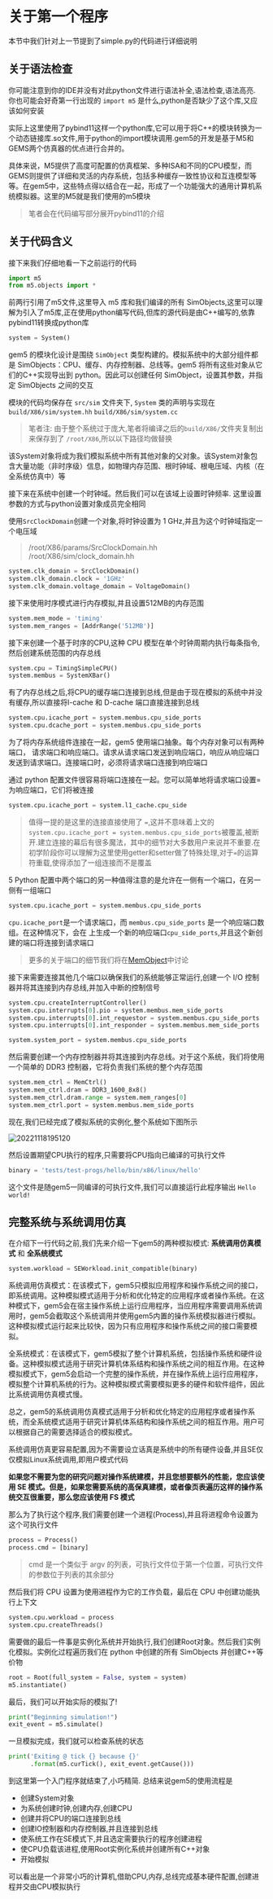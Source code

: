 
# 关于第一个程序

本节中我们针对上一节提到了simple.py的代码进行详细说明

## 关于语法检查

你可能注意到你的IDE并没有对此python文件进行语法补全,语法检查,语法高亮. 你也可能会好奇第一行出现的 `import m5` 是什么,python是否缺少了这个库,又应该如何安装

实际上这里使用了pybind11这样一个python库,它可以用于将C++的模块转换为一个动态链接库.so文件,用于python的import模块调用.gem5的开发是基于M5和GEMS两个仿真器的优点进行合并的。

具体来说，M5提供了高度可配置的仿真框架、多种ISA和不同的CPU模型，而GEMS则提供了详细和灵活的内存系统，包括多种缓存一致性协议和互连模型等等。在gem5中，这些特点得以结合在一起，形成了一个功能强大的通用计算机系统模拟器。这里的M5就是我们使用的m5模块

> 笔者会在代码编写部分展开pybind11的介绍

## 关于代码含义

接下来我们仔细地看一下之前运行的代码

```python
import m5
from m5.objects import *
```

前两行引用了m5文件,这里导入 m5 库和我们编译的所有 SimObjects,这里可以理解为引入了m5库,正在使用python编写代码,但库的源代码是由C++编写的,依靠pybind11转换成python库

```python
system = System()
```

gem5 的模块化设计是围绕 `SimObject` 类型构建的。模拟系统中的大部分组件都是 SimObjects：CPU、缓存、内存控制器、总线等。gem5 将所有这些对象从它们的C++实现导出到 python。因此可以创建任何 SimObject，设置其参数，并指定 SimObjects 之间的交互

模块的代码均保存在 `src/sim` 文件夹下, `System` 类的声明与实现在 `build/X86/sim/system.hh` `build/X86/sim/system.cc`

> 笔者注: 由于整个系统过于庞大,笔者将编译之后的`build/X86/`文件夹复制出来保存到了 `/root/X86`,所以以下路径均做替换

该System对象将成为我们模拟系统中所有其他对象的父对象。该System对象包含大量功能（非时序级）信息，如物理内存范围、根时钟域、根电压域、内核（在全系统仿真中）等

接下来在系统中创建一个时钟域。然后我们可以在该域上设置时钟频率. 这里设置参数的方式与python设置对象成员完全相同

使用`SrcClockDomain`创建一个对象,将时钟设置为 1 GHz,并且为这个时钟域指定一个电压域

> /root/X86/params/SrcClockDomain.hh /root/X86/sim/clock_domain.hh

```python
system.clk_domain = SrcClockDomain()
system.clk_domain.clock = '1GHz'
system.clk_domain.voltage_domain = VoltageDomain()
```

接下来使用时序模式进行内存模拟,并且设置512MB的内存范围

```python
system.mem_mode = 'timing'
system.mem_ranges = [AddrRange('512MB')]
```

接下来创建一个基于时序的CPU,这种 CPU 模型在单个时钟周期内执行每条指令,然后创建系统范围的内存总线

```python
system.cpu = TimingSimpleCPU()
system.membus = SystemXBar()
```

有了内存总线之后,将CPU的缓存端口连接到总线,但是由于现在模拟的系统中并没有缓存,所以直接将I-cache 和 D-cache 端口直接连接到总线

```python
system.cpu.icache_port = system.membus.cpu_side_ports
system.cpu.dcache_port = system.membus.cpu_side_ports  
```

为了将内存系统组件连接在一起，gem5 使用端口抽象。每个内存对象可以有两种端口， 请求端口和响应端口。请求从请求端口发送到响应端口，响应从响应端口发送到请求端口。连接端口时，必须将请求端口连接到响应端口

通过 python 配置文件很容易将端口连接在一起。您可以简单地将请求端口设置=为响应端口，它们将被连接

```python
system.cpu.icache_port = system.l1_cache.cpu_side
```

> 值得一提的是这里的连接直接使用了 `=`,这并不意味着上文的`system.cpu.icache_port = system.membus.cpu_side_ports`被覆盖,被断开.建立连接的幕后有很多魔法，其中的细节对大多数用户来说并不重要.在初学阶段你可以理解为这里使用getter和setter做了特殊处理,对于`=`的运算符重载,使得添加了一组连接而不是覆盖

5 Python 配置中两个端口的另一种值得注意的是允许在一侧有一个端口，在另一侧有一组端口

```python
system.cpu.icache_port = system.membus.cpu_side_ports
```

`cpu.icache_port`是一个请求端口，而 `membus.cpu_side_ports` 是一个响应端口数组。在这种情况下，会在 上生成一个新的响应端口`cpu_side_ports`,并且这个新创建的端口将连接到请求端口

> 更多的关于端口的细节我们将在[MemObject](https://www.gem5.org/documentation/learning_gem5/part2/memoryobject/)中讨论

接下来需要连接其他几个端口以确保我们的系统能够正常运行,创建一个 I/O 控制器并将其连接到内存总线,并加入中断的控制信号

```python
system.cpu.createInterruptController()
system.cpu.interrupts[0].pio = system.membus.mem_side_ports
system.cpu.interrupts[0].int_requestor = system.membus.cpu_side_ports
system.cpu.interrupts[0].int_responder = system.membus.mem_side_ports

system.system_port = system.membus.cpu_side_ports
```

然后需要创建一个内存控制器并将其连接到内存总线。对于这个系统，我们将使用一个简单的 DDR3 控制器，它将负责我们系统的整个内存范围

```python
system.mem_ctrl = MemCtrl()
system.mem_ctrl.dram = DDR3_1600_8x8()
system.mem_ctrl.dram.range = system.mem_ranges[0]
system.mem_ctrl.port = system.membus.mem_side_ports
```

现在,我们已经完成了模拟系统的实例化,整个系统如下图所示

![20221118195120](https://raw.githubusercontent.com/learner-lu/picbed/master/20221118195120.png)

然后设置期望CPU执行的程序,只需要将CPU指向已编译的可执行文件

```python
binary = 'tests/test-progs/hello/bin/x86/linux/hello'
```

这个文件是随gem5一同编译的可执行文件,我们可以直接运行此程序输出 `Hello world!`

## 完整系统与系统调用仿真

在介绍下一行代码之前,我们先来介绍一下gem5的两种模拟模式: **系统调用仿真模式** 和 **全系统模式**

```python
system.workload = SEWorkload.init_compatible(binary)
```

系统调用仿真模式：在该模式下，gem5只模拟应用程序和操作系统之间的接口，即系统调用。这种模拟模式适用于分析和优化特定的应用程序或者操作系统。在这种模式下，gem5会在宿主操作系统上运行应用程序，当应用程序需要调用系统调用时，gem5会截取这个系统调用并使用gem5内置的操作系统模拟器进行模拟。这种模拟模式运行起来比较快，因为只有应用程序和操作系统之间的接口需要模拟。

全系统模式：在该模式下，gem5模拟了整个计算机系统，包括操作系统和硬件设备。这种模拟模式适用于研究计算机体系结构和操作系统之间的相互作用。在这种模拟模式下，gem5会启动一个完整的操作系统，并在操作系统上运行应用程序，模拟整个计算机系统的行为。这种模拟模式需要模拟更多的硬件和软件组件，因此比系统调用仿真模式慢。

总之，gem5的系统调用仿真模式适用于分析和优化特定的应用程序或者操作系统，而全系统模式适用于研究计算机体系结构和操作系统之间的相互作用。用户可以根据自己的需要选择适合的模拟模式。

系统调用仿真更容易配置,因为不需要设立话真是系统中的所有硬件设备,并且SE仅仅模拟Linux系统调用,即用户模式代码

**如果您不需要为您的研究问题对操作系统建模，并且您想要额外的性能，您应该使用 SE 模式。但是，如果您需要系统的高保真建模，或者像页表遍历这样的操作系统交互很重要，那么您应该使用 FS 模式**

那么为了执行这个程序,我们需要创建一个进程(Process),并且将进程命令设置为这个可执行文件

```python
process = Process()
process.cmd = [binary]
```

> cmd 是一个类似于 argv 的列表，可执行文件位于第一个位置，可执行文件的参数位于列表的其余部分

然后我们将 CPU 设置为使用进程作为它的工作负载，最后在 CPU 中创建功能执行上下文

```python
system.cpu.workload = process
system.cpu.createThreads()
```

需要做的最后一件事是实例化系统并开始执行,我们创建Root对象。然后我们实例化模拟。实例化过程遍历我们在 python 中创建的所有 SimObjects 并创建C++等价物

```python
root = Root(full_system = False, system = system)
m5.instantiate()
```

最后，我们可以开始实际的模拟了!

```python
print("Beginning simulation!")
exit_event = m5.simulate()
```

一旦模拟完成，我们就可以检查系统的状态

```python
print('Exiting @ tick {} because {}'
      .format(m5.curTick(), exit_event.getCause()))
```

到这里第一个入门程序就结束了,小巧精简. 总结来说gem5的使用流程是

- 创建System对象
- 为系统创建时钟,创建内存,创建CPU
- 创建并将CPU的端口连接到总线
- 创建IO控制器和内存控制器,并且连接到总线
- 使系统工作在SE模式下,并且选定需要执行的程序创建进程
- 使CPU负载该进程,使用Root实例化系统并创建所有C++对象
- 开始模拟

可以看出是一个非常小巧的计算机,借助CPU,内存,总线完成基本硬件配置,创建进程并交由CPU模拟执行
